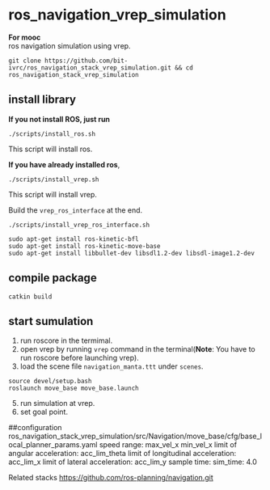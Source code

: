 # ros_navigation_vrep_simulation
**For mooc**  
ros navigation simulation using vrep.  

```
git clone https://github.com/bit-ivrc/ros_navigation_stack_vrep_simulation.git && cd ros_navigation_stack_vrep_simulation
```

## install library

**If you not install ROS, just run**
```
./scripts/install_ros.sh
```
This script will install ros.

**If you have already installed ros**,  
```
./scripts/install_vrep.sh
```
This script will install vrep.

Build the `vrep_ros_interface` at the end.
```
./scripts/install_vrep_ros_interface.sh
```
```
sudo apt-get install ros-kinetic-bfl
sudo apt-get install ros-kinetic-move-base
sudo apt-get install libbullet-dev libsdl1.2-dev libsdl-image1.2-dev
```
##  compile package
```
catkin build
```

## start sumulation

1. run roscore in the termimal.
2. open vrep by running `vrep` command in the terminal(**Note**: You have to run roscore before launching vrep).
3. load the scene file `navigation_manta.ttt` under `scenes`.
```
source devel/setup.bash
roslaunch move_base move_base.launch
```
5. run simulation at vrep.
6. set goal point.

##configuration
ros_navigation_stack_vrep_simulation/src/Navigation/move_base/cfg/base_local_planner_params.yaml
  speed range: max_vel_x  min_vel_x
  limit of angular acceleration: acc_lim_theta
  limit of longitudinal acceleration: acc_lim_x
  limit of lateral acceleration: acc_lim_y 
  sample time: sim_time: 4.0

Related stacks 
https://github.com/ros-planning/navigation.git

